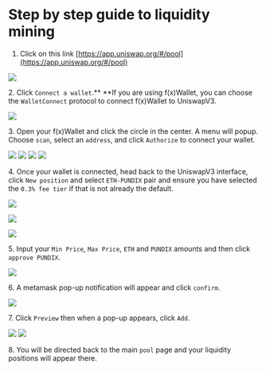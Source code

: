# Step by step guide to liquidity mining

1. Click on this link [https://app.uniswap.org/#/pool](https://app.uniswap.org/#/pool)

![](<.gitbook/assets/Uniswap LP 1.png>)

&#x20; 2\. Click `Connect a wallet`.** **If you are using f(x)Wallet, you can choose the `WalletConnect` protocol to connect f(x)Wallet to UniswapV3.

![](<.gitbook/assets/Uniswap LP 2.png>)

&#x20; 3\. Open your f(x)Wallet and click the circle in the center. A menu will popup. Choose `scan`, select an `address`, and click `Authorize` to connect your wallet.

![](<.gitbook/assets/f(x)wallet1 (1).jpg>) ![](.gitbook/assets/f\(x\)wallet2.jpg) ![](.gitbook/assets/f\(x\)wallet3.jpg) ![](.gitbook/assets/f\(x\)wallet4.jpg)

&#x20; 4\. Once your wallet is connected, head back to the UniswapV3 interface, click `New position` and select `ETH-PUNDIX` pair and ensure you have selected the `0.3% fee tier` if that is not already the default.

![](<.gitbook/assets/Uniswap LP 3.png>)

![](<.gitbook/assets/Uniswap LP 4 (1).png>)

![](<.gitbook/assets/Uniswap LP 5.PNG>)

&#x20; 5\. Input your `Min Price`, `Max Price`, `ETH` and `PUNDIX` amounts and then click `approve PUNDIX`.

![](<.gitbook/assets/Uniswap LP 6.PNG>)

&#x20; 6\. A metamask pop-up notification will appear and click `confirm`.

![](<.gitbook/assets/Uniswap LP 7.PNG>)

&#x20; 7\. Click `Preview` then when a pop-up appears, click `Add`.

![](<.gitbook/assets/Uniswap LP 8.PNG>) ![](<.gitbook/assets/Uniswap LP 9.PNG>)

&#x20; 8\. You will be directed back to the main `pool` page and your liquidity positions will appear there.
